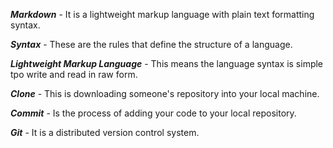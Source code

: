_**Markdown**_ - 
It is a lightweight markup language with plain text formatting syntax.

_**Syntax**_ - 
These are the rules that define the structure 
of a language.

_**Lightweight Markup Language**_ -
This means the language syntax is simple tpo write and read in raw form.

_**Clone**_ - 
This is downloading someone's repository into your local machine.

_**Commit**_ - 
Is the process of adding your code to your local repository.

_**Git**_ -
It is a distributed version control system.